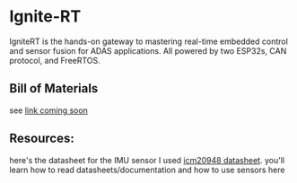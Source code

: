 # Ignite-RT
IgniteRT is the hands-on gateway to mastering real-time embedded control and sensor fusion for ADAS applications. All powered by two ESP32s, CAN protocol, and FreeRTOS.

## Bill of Materials
see [link coming soon]()

## Resources:
here's the datasheet for the IMU sensor I used [icm20948 datasheet](). 
you'll learn how to read datasheets/documentation and how to use sensors here

## 
